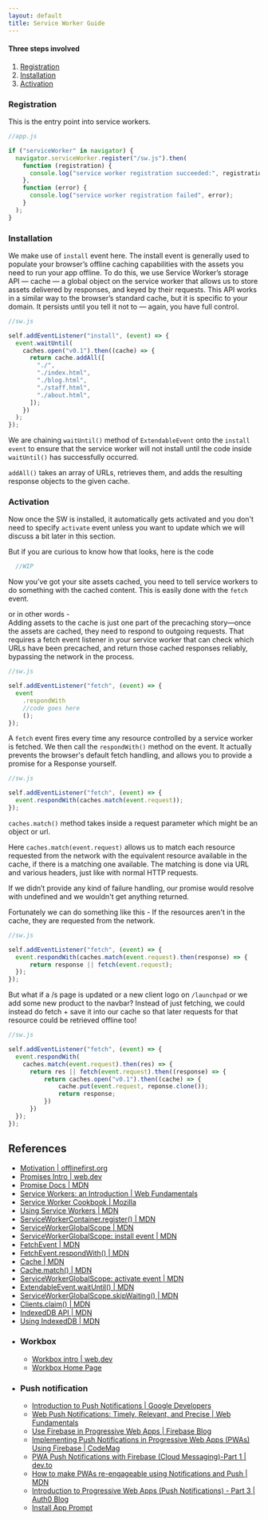 ```yaml
---
layout: default
title: Service Worker Guide
---
```


#### Three steps involved

1. [Registration](#registration)
2. [Installation](#installation)
3. [Activation](#activation)

### Registration

This is the entry point into service workers.

```javascript
//app.js

if ("serviceWorker" in navigator) {
  navigator.serviceWorker.register("/sw.js").then(
    function (registration) {
      console.log("service worker registration succeeded:", registration);
    },
    function (error) {
      console.log("service worker registration failed", error);
    }
  );
}
```

### Installation

We make use of `install` event here. The install event is generally used to populate your browser’s offline caching capabilities with the assets you need to run your app offline. To do this, we use Service Worker’s storage API — cache — a global object on the service worker that allows us to store assets delivered by responses, and keyed by their requests. This API works in a similar way to the browser’s standard cache, but it is specific to your domain. It persists until you tell it not to — again, you have full control.

```javascript
//sw.js

self.addEventListener("install", (event) => {
  event.waitUntil(
    caches.open("v0.1").then((cache) => {
      return cache.addAll([
        "./",
        "./index.html",
        "./blog.html",
        "./staff.html",
        "./about.html",
      ]);
    })
  );
});
```

We are chaining `waitUntil()` method of `ExtendableEvent` onto the `install event` to ensure that the service worker will not install until the code inside `waitUntil()` has successfully occurred.

`addAll()` takes an array of URLs, retrieves them, and adds the resulting response objects to the given cache.

### Activation

Now once the SW is installed, it automatically gets activated and you don't need to specify `activate` event unless you want to update which we will discuss a bit later in this section.

But if you are curious to know how that looks, here is the code
```javascript
  //WIP
```

Now you’ve got your site assets cached, you need to tell service workers to do something with the cached content. This is easily done with the `fetch` event.  

or in other words -  
Adding assets to the cache is just one part of the precaching story—once the assets are cached, they need to respond to outgoing requests. That requires a fetch event listener in your service worker that can check which URLs have been precached, and return those cached responses reliably, bypassing the network in the process.

```javascript
//sw.js

self.addEventListener("fetch", (event) => {
  event
    .respondWith
    //code goes here
    ();
});
```

A `fetch` event fires every time any resource controlled by a service worker is fetched. We then call the `respondWith()` method on the event. It actually prevents the browser's default fetch handling, and allows you to provide a promise for a Response yourself.

```javascript
//sw.js

self.addEventListener("fetch", (event) => {
  event.respondWith(caches.match(event.request));
});
```

`caches.match()` method takes inside a request parameter which might be an object or url.

Here `caches.match(event.request)` allows us to match each resource requested from the network with the equivalent resource available in the cache, if there is a matching one available. The matching is done via URL and various headers, just like with normal HTTP requests.

If we didn’t provide any kind of failure handling, our promise would resolve with undefined and we wouldn't get anything returned.

Fortunately we can do something like this - If the resources aren't in the cache, they are requested from the network.

```javascript
//sw.js

self.addEventListener("fetch", (event) => {
  event.respondWith(caches.match(event.request).then(response) => {
      return response || fetch(event.request);
  });
});
```

But what if a /s page is updated or a new client logo on `/launchpad` or we add some new product to the navbar? Instead of just fetching, we could instead do fetch + save it into our cache so that later requests for that resource could be retrieved offline too!

```javascript
//sw.js

self.addEventListener("fetch", (event) => {
  event.respondWith(
    caches.match(event.request).then(res) => {
      return res || fetch(event.request).then((response) => {
          return caches.open("v0.1").then((cache) => {
              cache.put(event.request, reponse.clone());
              return response;
          })
      })
  });
});
```

## References

- [Motivation | offlinefirst.org](http://offlinefirst.org/)
- [Promises Intro | web.dev](https://web.dev/promises/)
- [Promise Docs | MDN](https://developer.mozilla.org/en-US/docs/Web/JavaScript/Reference/Global_Objects/Promise)
- [Service Workers: an Introduction | Web Fundamentals](https://developers.google.com/web/fundamentals/primers/service-workers)
- [Service Worker Cookbook | Mozilla](https://serviceworke.rs/)
- [Using Service Workers | MDN](https://developer.mozilla.org/en-US/docs/Web/API/Service_Worker_API/Using_Service_Workers#install_and_activate_populating_your_cache)
- [ServiceWorkerContainer.register() | MDN](https://developer.mozilla.org/en-US/docs/Web/API/ServiceWorkerContainer/register)
- [ServiceWorkerGlobalScope | MDN](https://developer.mozilla.org/en-US/docs/Web/API/ServiceWorkerGlobalScope)
- [ServiceWorkerGlobalScope: install event | MDN](https://developer.mozilla.org/en-US/docs/Web/API/ServiceWorkerGlobalScope/install_event)
- [FetchEvent | MDN](https://developer.mozilla.org/en-US/docs/Web/API/FetchEvent)
- [FetchEvent.respondWith() | MDN](https://developer.mozilla.org/en-US/docs/Web/API/FetchEvent/respondWith)
- [Cache | MDN](https://developer.mozilla.org/en-US/docs/Web/API/Cache)
- [Cache.match() | MDN](https://developer.mozilla.org/en-US/docs/Web/API/Cache/match)
- [ServiceWorkerGlobalScope: activate event | MDN](https://developer.mozilla.org/en-US/docs/Web/API/ServiceWorkerGlobalScope/activate_event)
- [ExtendableEvent.waitUntil() | MDN](https://developer.mozilla.org/en-US/docs/Web/API/ExtendableEvent/waitUntil)
- [ServiceWorkerGlobalScope.skipWaiting() | MDN](https://developer.mozilla.org/en-US/docs/Web/API/ServiceWorkerGlobalScope/skipWaiting)
- [Clients.claim() | MDN](https://developer.mozilla.org/en-US/docs/Web/API/Clients/claim)
- [IndexedDB API | MDN](https://developer.mozilla.org/en-US/docs/Web/API/IndexedDB_API)
- [Using IndexedDB | MDN](https://developer.mozilla.org/en-US/docs/Web/API/IndexedDB_API/Using_IndexedDB)
- ### Workbox
  - [Workbox intro | web.dev](https://web.dev/workbox/)
  - [Workbox Home Page](https://developers.google.com/web/tools/workbox/)
- ### Push notification
  - [Introduction to Push Notifications | Google Developers](https://developers.google.com/web/ilt/pwa/introduction-to-push-notifications)
  - [Web Push Notifications: Timely, Relevant, and Precise | Web Fundamentals](https://developers.google.com/web/fundamentals/push-notifications)
  - [Use Firebase in Progressive Web Apps | Firebase Blog](https://firebase.google.com/docs/projects/pwa)
  - [Implementing Push Notifications in Progressive Web Apps (PWAs) Using Firebase | CodeMag](https://www.codemag.com/article/1901031/Implementing-Push-Notifications-in-Progressive-Web-Apps-PWAs-Using-Firebase)
  - [PWA Push Notifications with Firebase (Cloud Messaging)-Part 1 | dev.to](https://dev.to/thisdotmedia/pwa-push-notifications-with-firebase-cloud-messaging-pt1-10ak)
  - [How to make PWAs re-engageable using Notifications and Push | MDN](https://developer.mozilla.org/en-US/docs/Web/Progressive_web_apps/Re-engageable_Notifications_Push)
  - [Introduction to Progressive Web Apps (Push Notifications) - Part 3 | Auth0 Blog](https://auth0.com/blog/introduction-to-progressive-web-apps-push-notifications-part-3/)
  - [Install App Prompt](https://web.dev/customize-install/)

